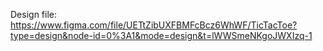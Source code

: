 Design file:
https://www.figma.com/file/UETtZibUXFBMFcBcz6WhWF/TicTacToe?type=design&node-id=0%3A1&mode=design&t=lWWSmeNKgoJWXIzq-1